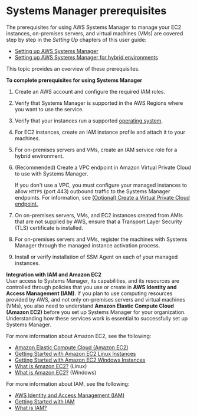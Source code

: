 # Systems Manager prerequisites<a name="systems-manager-prereqs"></a>

The prerequisites for using AWS Systems Manager to manage your EC2 instances, on\-premises servers, and virtual machines \(VMs\) are covered step by step in the *Setting Up* chapters of this user guide:
+ [Setting up AWS Systems Manager](systems-manager-setting-up.md)
+ [Setting up AWS Systems Manager for hybrid environments](systems-manager-managedinstances.md)

This topic provides an overview of these prerequisites\. 

**To complete prerequisites for using Systems Manager**

1. Create an AWS account and configure the required IAM roles\.

1. Verify that Systems Manager is supported in the AWS Regions where you want to use the service\.

1. Verify that your instances run a supported [operating system](https://docs.aws.amazon.com/systems-manager/latest/userguide/prereqs-operating-systems.html)\.

1. For EC2 instances, create an IAM instance profile and attach it to your machines\.

1. For on\-premises servers and VMs, create an IAM service role for a hybrid environment\.

1. \(Recommended\) Create a VPC endpoint in Amazon Virtual Private Cloud to use with Systems Manager\. 

   If you don't use a VPC, you must configure your managed instances to allow `HTTPS` \(port 443\) outbound traffic to the Systems Manager endpoints\. For information, see [\(Optional\) Create a Virtual Private Cloud endpoint\.](setup-create-vpc.md)

1. On on\-premises servers, VMs, and EC2 instances created from AMIs that are not supplied by AWS, ensure that a Transport Layer Security \(TLS\) certificate is installed\.

1. For on\-premises servers and VMs, register the machines with Systems Manager through the managed instance activation process\.

1. Install or verify installation of SSM Agent on each of your managed instances\.

**Integration with IAM and Amazon EC2**  
User access to Systems Manager, its capabilities, and its resources are controlled through policies that you use or create in **AWS Identity and Access Management \(IAM\)**\. If you plan to use computing resources provided by AWS, and not only on\-premises servers and virtual machines \(VMs\), you also need to understand **Amazon Elastic Compute Cloud \(Amazon EC2\)** before you set up Systems Manager for your organization\. Understanding how these services work is essential to successfully set up Systems Manager\.

For more information about Amazon EC2, see the following:
+ [Amazon Elastic Compute Cloud \(Amazon EC2\)](https://aws.amazon.com/ec2/)
+ [Getting Started with Amazon EC2 Linux Instances](https://docs.aws.amazon.com/AWSEC2/latest/UserGuide/EC2_GetStarted.html)
+ [Getting Started with Amazon EC2 Windows Instances](https://docs.aws.amazon.com/AWSEC2/latest/WindowsGuide/EC2_GetStarted.html)
+  [What is Amazon EC2?](https://docs.aws.amazon.com/AWSEC2/latest/UserGuide/concepts.html) \(Linux\)
+ [What is Amazon EC2?](https://docs.aws.amazon.com/AWSEC2/latest/WindowsGuide/concepts.html) \(Windows\)

For more information about IAM, see the following:
+ [AWS Identity and Access Management \(IAM\)](https://aws.amazon.com/iam/)
+ [Getting Started with IAM](https://docs.aws.amazon.com/IAM/latest/UserGuide/getting-started.html)
+ [What is IAM?](https://docs.aws.amazon.com/IAM/latest/UserGuide/)
